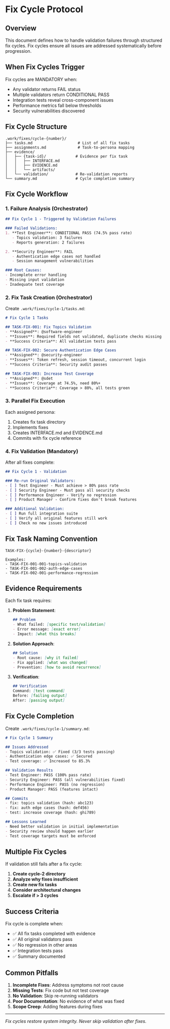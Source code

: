 # Fix Cycle Protocol

## Overview
This document defines how to handle validation failures through structured fix cycles. Fix cycles ensure all issues are addressed systematically before progression.

## When Fix Cycles Trigger

Fix cycles are MANDATORY when:
- Any validator returns FAIL status
- Multiple validators return CONDITIONAL PASS
- Integration tests reveal cross-component issues
- Performance metrics fall below thresholds
- Security vulnerabilities discovered

## Fix Cycle Structure

```
.work/fixes/cycle-{number}/
├── tasks.md                    # List of all fix tasks
├── assignments.md              # Task-to-persona mapping
├── evidence/
│   ├── {task-id}/             # Evidence per fix task
│   │   ├── INTERFACE.md
│   │   ├── EVIDENCE.md
│   │   └── artifacts/
│   └── validation/            # Re-validation reports
└── summary.md                 # Cycle completion summary
```

## Fix Cycle Workflow

### 1. Failure Analysis (Orchestrator)
```markdown
## Fix Cycle 1 - Triggered by Validation Failures

### Failed Validations:
1. **Test Engineer**: CONDITIONAL PASS (74.5% pass rate)
   - Topics validation: 3 failures
   - Reports generation: 2 failures

2. **Security Engineer**: FAIL
   - Authentication edge cases not handled
   - Session management vulnerabilities

### Root Causes:
- Incomplete error handling
- Missing input validation
- Inadequate test coverage
```

### 2. Fix Task Creation (Orchestrator)

Create `.work/fixes/cycle-1/tasks.md`:
```markdown
# Fix Cycle 1 Tasks

## TASK-FIX-001: Fix Topics Validation
- **Assigned**: @software-engineer
- **Issues**: Required fields not validated, duplicate checks missing
- **Success Criteria**: All validation tests pass

## TASK-FIX-002: Secure Authentication Edge Cases  
- **Assigned**: @security-engineer
- **Issues**: Token refresh, session timeout, concurrent login
- **Success Criteria**: Security audit passes

## TASK-FIX-003: Increase Test Coverage
- **Assigned**: @sdet
- **Issues**: Coverage at 74.5%, need 80%+
- **Success Criteria**: Coverage > 80%, all tests green
```

### 3. Parallel Fix Execution

Each assigned persona:
1. Creates fix task directory
2. Implements fixes
3. Creates INTERFACE.md and EVIDENCE.md
4. Commits with fix cycle reference

### 4. Fix Validation (Mandatory)

After all fixes complete:
```markdown
## Fix Cycle 1 - Validation

### Re-run Original Validators:
- [ ] Test Engineer - Must achieve > 80% pass rate
- [ ] Security Engineer - Must pass all security checks
- [ ] Performance Engineer - Verify no regression
- [ ] Product Manager - Confirm fixes don't break features

### Additional Validation:
- [ ] Run full integration suite
- [ ] Verify all original features still work
- [ ] Check no new issues introduced
```

## Fix Task Naming Convention

```
TASK-FIX-{cycle}-{number}-{descriptor}

Examples:
- TASK-FIX-001-001-topics-validation
- TASK-FIX-001-002-auth-edge-cases
- TASK-FIX-002-001-performance-regression
```

## Evidence Requirements

Each fix task requires:

1. **Problem Statement**:
   ```markdown
   ## Problem
   - What failed: [specific test/validation]
   - Error message: [exact error]
   - Impact: [what this breaks]
   ```

2. **Solution Approach**:
   ```markdown
   ## Solution
   - Root cause: [why it failed]
   - Fix applied: [what was changed]
   - Prevention: [how to avoid recurrence]
   ```

3. **Verification**:
   ```markdown
   ## Verification
   Command: [test command]
   Before: [failing output]
   After: [passing output]
   ```

## Fix Cycle Completion

Create `.work/fixes/cycle-1/summary.md`:
```markdown
# Fix Cycle 1 Summary

## Issues Addressed
- Topics validation: ✅ Fixed (3/3 tests passing)
- Authentication edge cases: ✅ Secured
- Test coverage: ✅ Increased to 85.3%

## Validation Results
- Test Engineer: PASS (100% pass rate)
- Security Engineer: PASS (all vulnerabilities fixed)
- Performance Engineer: PASS (no regression)
- Product Manager: PASS (features intact)

## Commits
- fix: topics validation (hash: abc123)
- fix: auth edge cases (hash: def456)
- test: increase coverage (hash: ghi789)

## Lessons Learned
- Need better validation in initial implementation
- Security review should happen earlier
- Test coverage targets must be enforced
```

## Multiple Fix Cycles

If validation still fails after a fix cycle:

1. **Create cycle-2 directory**
2. **Analyze why fixes insufficient**
3. **Create new fix tasks**
4. **Consider architectural changes**
5. **Escalate if > 3 cycles**

## Success Criteria

Fix cycle is complete when:
- ✅ All fix tasks completed with evidence
- ✅ All original validators pass
- ✅ No regression in other areas
- ✅ Integration tests pass
- ✅ Summary documented

## Common Pitfalls

1. **Incomplete Fixes**: Address symptoms not root cause
2. **Missing Tests**: Fix code but not test coverage
3. **No Validation**: Skip re-running validators
4. **Poor Documentation**: No evidence of what was fixed
5. **Scope Creep**: Adding features during fixes

---
*Fix cycles restore system integrity. Never skip validation after fixes.*
